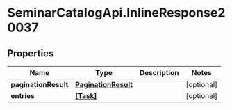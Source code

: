 # SeminarCatalogApi.InlineResponse20037

## Properties
Name | Type | Description | Notes
------------ | ------------- | ------------- | -------------
**paginationResult** | [**PaginationResult**](PaginationResult.md) |  | [optional] 
**entries** | [**[Task]**](Task.md) |  | [optional] 


